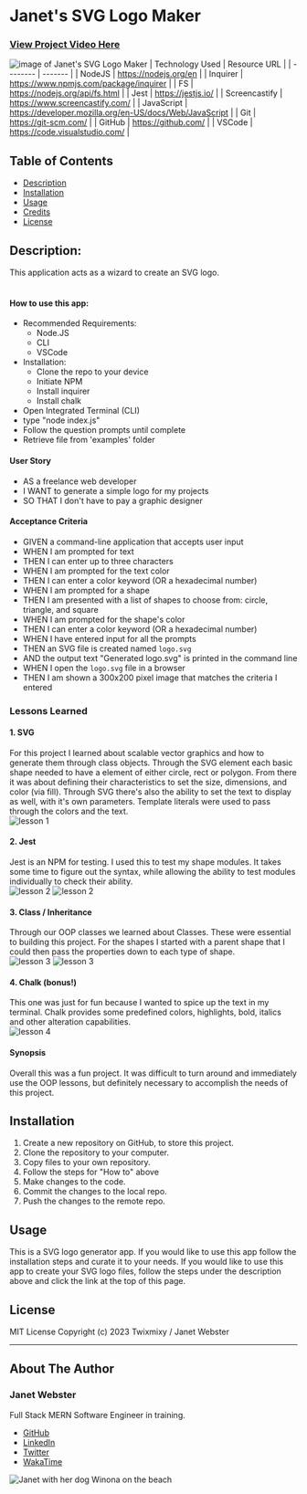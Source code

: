 # Janet's SVG Logo Maker

### [View Project Video Here](https:// "Janet's SVG Logo Maker")<br />
![image of Janet's SVG Logo Maker](assets/img/projectimage.png "image of Janet's SVG Logo Maker")
| Technology Used    | Resource URL |
| --------  | ------- |
| NodeJS      | https://nodejs.org/en |
| Inquirer      | https://www.npmjs.com/package/inquirer |
| FS      | https://nodejs.org/api/fs.html |
| Jest      | https://jestjs.io/ |
| Screencastify | https://www.screencastify.com/ |
| JavaScript | https://developer.mozilla.org/en-US/docs/Web/JavaScript |
| Git       | https://git-scm.com/ |
| GitHub     | https://github.com/ |
| VSCode    | https://code.visualstudio.com/ |


## Table of Contents

* [Description](#description)
* [Installation](#installation)
* [Usage](#usage)
* [Credits](#credits)
* [License](#license)

## Description:
This application acts as a wizard to create an SVG logo.<br />
<br />

#### How to use this app:

* Recommended Requirements: 
  * Node.JS
  * CLI
  * VSCode 
* Installation:
  * Clone the repo to your device 
  * Initiate NPM 
  * Install inquirer 
  * Install chalk
* Open Integrated Terminal (CLI) 
* type "node index.js" 
* Follow the question prompts until complete 
* Retrieve file from 'examples' folder

#### User Story
- AS a freelance web developer
- I WANT to generate a simple logo for my projects
- SO THAT I don't have to pay a graphic designer

#### Acceptance Criteria
- GIVEN a command-line application that accepts user input
- WHEN I am prompted for text
- THEN I can enter up to three characters
- WHEN I am prompted for the text color
- THEN I can enter a color keyword (OR a hexadecimal number)
- WHEN I am prompted for a shape
- THEN I am presented with a list of shapes to choose from: circle, triangle, and square
- WHEN I am prompted for the shape's color
- THEN I can enter a color keyword (OR a hexadecimal number)
- WHEN I have entered input for all the prompts
- THEN an SVG file is created named `logo.svg`
- AND the output text "Generated logo.svg" is printed in the command line
- WHEN I open the `logo.svg` file in a browser
- THEN I am shown a 300x200 pixel image that matches the criteria I entered


### Lessons Learned

#### 1. SVG
For this project I learned about scalable vector graphics and how to generate them through class objects. Through the SVG element each basic shape needed to have a element of either circle, rect or polygon. From there it was about defining their characteristics to set the size, dimensions, and color (via fill). Through SVG there's also the ability to set the text to display as well, with it's own parameters. Template literals were used to pass through the colors and the text.
<br />
![lesson 1](assets/img/lesson1.png)

#### 2. Jest
Jest is an NPM for testing. I used this to test my shape modules. It takes some time to figure out the syntax, while allowing the ability to test modules individually to check their ability. 
<br />
![lesson 2](assets/img/lesson2.png)
![lesson 2](assets/img/lesson2b.png)

#### 3. Class / Inheritance
Through our OOP classes we learned about Classes. These were essential to building this project. For the shapes I started with a parent shape that I could then pass the properties down to each type of shape.
<br />
![lesson 3](assets/img/lesson3.png)
![lesson 3](assets/img/lesson3b.png)

#### 4. Chalk (bonus!)
This one was just for fun because I wanted to spice up the text in my terminal. Chalk provides some predefined colors, highlights, bold, italics and other alteration capabilities.
<br />
![lesson 4](assets/img/lesson4.png)

#### Synopsis
Overall this was a fun project. It was difficult to turn around and immediately use the OOP lessons, but definitely necessary to accomplish the needs of this project. 

## Installation

1. Create a new repository on GitHub, to store this project.
2. Clone the repository to your computer.
3. Copy files to your own repository.
4. Follow the steps for "How to" above
5. Make changes to the code.
6. Commit the changes to the local repo.
7. Push the changes to the remote repo.

## Usage

This is a SVG logo generator app. If you would like to use this app follow the installation steps and curate it to your needs. If you would like to use this app to create your SVG logo files, follow the steps under the description above and click the link at the top of this page.

## License

MIT License
Copyright (c) 2023 Twixmixy / Janet Webster

<hr />

## About The Author
### Janet Webster
Full Stack MERN Software Engineer in training.

- [GitHub](https://github.com/TwixmixyJanet/)
- [LinkedIn](https://www.linkedin.com/in/twixmixy/)
- [Twitter](https://twitter.com/Twixmixy)
- [WakaTime](https://wakatime.com/@Twixmixy)

![Janet with her dog Winona on the beach](https://avatars.githubusercontent.com/u/117195025?v=4)
